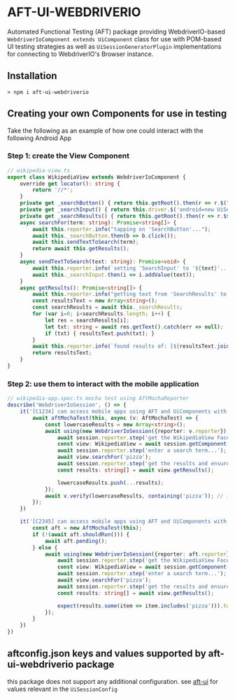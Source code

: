 # AFT-UI-WEBDRIVERIO
Automated Functional Testing (AFT) package providing WebdriverIO-based `WebdriverIoComponent extends UiComponent` class for use with POM-based UI testing strategies as well as `UiSessionGeneratorPlugin` implementations for connecting to WebdriverIO's Browser instance.

## Installation
`> npm i aft-ui-webdriverio`

## Creating your own Components for use in testing
Take the following as an example of how one could interact with the following Android App

### Step 1: create the View Component

```typescript
// wikipedia-view.ts
export class WikipediaView extends WebdriverIoComponent {
    override get locator(): string {
        return '//*';
    }
    private get _searchButton() { return this.getRoot().then(r => r.$("~Search Wikipedia")); }
    private get _searchInput() { return this.driver.$('android=new UiSelector().resourceId("org.wikipedia.alpha:id/search_src_text")'); }
    private get _searchResults() { return this.getRoot().then(r => r.$$("android.widget.TextView")); }
    async searchFor(term: string): Promise<string[]> {
        await this.reporter.info("tapping on 'SearchButton'...");
        await this._searchButton.then(b => b.click());
        await this.sendTextToSearch(term);
        return await this.getResults();
    }
    async sendTextToSearch(text: string): Promise<void> {
        await this.reporter.info(`setting 'SearchInput' to '${text}'...`);
        await this._searchInput.then(i => i.addValue(text));
    }
    async getResults(): Promise<string[]> {
        await this.reporter.info("getting text from 'SearchResults' to return as 'string[]'");
        const resultsText = new Array<string>();
        const searchResults = await this._searchResults;
        for (var i=0; i<searchResults.length; i++) {
            let res = searchResults[i];
            let txt: string = await res.getText().catch(err => null);
            if (txt) { resultsText.push(txt); }
        }
        await this.reporter.info(`found results of: [${resultsText.join(', ')}]`);
        return resultsText;
    }
}
```
### Step 2: use them to interact with the mobile application

```typescript
// wikipedia-app.spec.ts mocha test using AftMochaReporter
describe('WebdriverIoSession', () => {
    it('[C1234] can access mobile apps using AFT and UiComponents with AftMochaTest', async function() {
        await aftMochaTest(this, async (v: AftMochaTest) => {
            const lowercaseResults = new Array<string>();
            await using(new WebdriverIoSession({reporter: v.reporter}), async (session) => {
                await session.reporter.step('get the WikipediaView Facet from the Session...');
                const view: WikipediaView = await session.getComponent(WikipediaView);
                await session.reporter.step('enter a search term...');
                await view.searchFor('pizza');
                await session.reporter.step('get the results and ensure they contain the search term...');
                const results: string[] = await view.getResults();

                lowercaseResults.push(...results);
            });
            await v.verify(lowercaseResults, containing('pizza')); // if no results contained the word 'pizza' test fails
        }); 
    })

    it('[C2345] can access mobile apps using AFT and UiComponents with AftMochaReporter', async function() {
        const aft = new AftMochaTest(this);
        if (!(await aft.shouldRun())) {
            await aft.pending();
        } else {
            await using(new WebdriverIoSession({reporter: aft.reporter}), async (session) => {
                await session.reporter.step('get the WikipediaView Facet from the Session...');
                const view: WikipediaView = await session.getComponent(WikipediaView);
                await session.reporter.step('enter a search term...');
                await view.searchFor('pizza');
                await session.reporter.step('get the results and ensure they contain the search term...');
                const results: string[] = await view.getResults();

                expect(results.some(item => item.includes('pizza'))).to.eql(true);
            });
        }
    })
})
```
## aftconfig.json keys and values supported by aft-ui-webdriverio package
this package does not support any additional configuration. see [aft-ui](../aft-ui/README.md#aftconfigjson-keys-and-values-supported-by-aft-ui-selenium-package) for values relevant in the `UiSessionConfig`